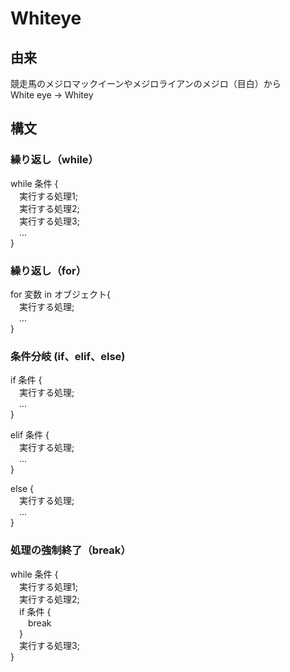 # Whiteye
## 由来
競走馬のメジロマックイーンやメジロライアンのメジロ（目白）から  
White eye → Whitey
## 構文
### 繰り返し（while）
while 条件 {   
&emsp;実行する処理1;  
&emsp;実行する処理2;  
&emsp;実行する処理3;  
&emsp;...  
}  
### 繰り返し（for）
for 変数 in オブジェクト{  
&emsp;実行する処理;  
&emsp;...  
}  
### 条件分岐 (if、elif、else)
if 条件 {  
&emsp;実行する処理;  
&emsp;...  
}  

elif 条件 {  
&emsp;実行する処理;  
&emsp;...  
}

else {  
&emsp;実行する処理;  
&emsp;...  
}  
### 処理の強制終了（break）
while 条件 {  
&emsp;実行する処理1;  
&emsp;実行する処理2;  
&emsp;if 条件 {  
&emsp;&emsp;break  
&emsp;}  
&emsp;実行する処理3;  
}  